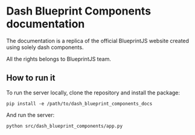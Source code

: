 # Dash Blueprint Components documentation

The documentation is a replica of the official BlueprintJS website created using solely dash components.

All the rights belongs to BlueprintJS team.

## How to run it

To run the server locally, clone the repository and install the package:

```
pip install -e /path/to/dash_blueprint_components_docs
```

And run the server:

```
python src/dash_blueprint_components/app.py
```

